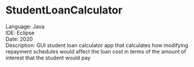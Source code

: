 # StudentLoanCalculator
Language: Java <br>
IDE: Eclipse <br>
Date: 2020 <br>
Description: GUI student loan calculator app that calculates how modifying repayment schedules would affect the loan cost in terms of the amount of interest that the student would pay
